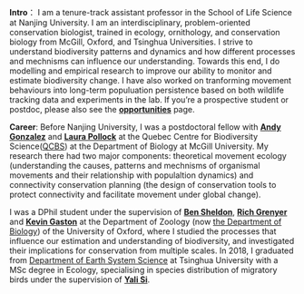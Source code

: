 __Intro__： I am a tenure-track assistant professor in the School of Life Science at Nanjing University. I am an interdisciplinary, problem-oriented conservation biologist, trained in ecology, ornithology, and conservation biology from McGill, Oxford, and Tsinghua Universities. I strive to understand biodiversity patterns and dynamics and how different processes and mechnisms can influence our understanding. Towards this end, I do modelling and empirical research to improve our ability to monitor and estimate biodiversity change. I have also worked on tranforming movement behaviours into long-term populuation persistence based on both wildlife tracking data and experiments in the lab. If you’re a prospective student or postdoc, please also see the __[opportunities](/opportunities/)__ page.

__Career__: Before Nanjing University, I was a postdoctoral fellow with __[Andy Gonzalez](https://www.thegonzalezlab.org/about-andrew-gonzalez)__ and __[Laura Pollock](https://qbiodiversity.org/about/)__ at the Quebec Centre for Biodiversity Science([QCBS](https://qcbs.ca)) at the Department of Biology at McGill University. My research there had two major components: theoretical movement ecology (understanding the causes, patterns and mechnisms of organismal movements and their relationship with populaltion dynamics) and connectivity conservation planning (the design of conservation tools to protect connectivity and facilitate movement under global change). 

I was a DPhil student under the supervision of __[Ben Sheldon](https://www.biology.ox.ac.uk/people/ben-sheldon)__, __[Rich Grenyer](https://www.jesus.ox.ac.uk/about-jesus-college/our-community/people/professor-richard-grenyer/)__ and __[Kevin Gaston](http://kevingaston.com/biography/)__ at the Department of Zoology (now [the Department of Biology](https://www.biology.ox.ac.uk/home)) of the University of Oxford, where I studied the processes that influence our estimation and understanding of biodiversity, and investigated their implications for conservation from multiple scales. In 2018, I graduated from [Department of Earth System Science](https://www.dess.tsinghua.edu.cn/en/) at Tsinghua University with a MSc degree in Ecology, specialising in species distribution of migratory birds under the supervision of __[Yali Si](https://www.universiteitleiden.nl/en/staffmembers/yali-si)__.
